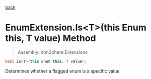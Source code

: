﻿

[back](/IronSphere.Extensions/types/EnumExtension)

# EnumExtension.Is&lt;T&gt;(this Enum this, T value) Method

> Assembly: IronSphere.Extensions

```csharp
bool Is<T>(this Enum this, T value);
```

Determines whether a flagged enum is a specific value

 